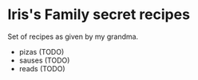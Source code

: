 # Iris's Family secret recipes

Set of recipes as given by my grandma.

- pizas (TODO)
- sauses (TODO)
- reads (TODO)
